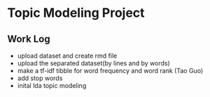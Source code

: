 # Topic Modeling Project

## Work Log
- upload dataset and create rmd file
- upload the separated dataset(by lines and by words)
- make a tf-idf tibble for word frequency and word rank (Tao Guo)
- add stop words
- inital lda topic modeling
